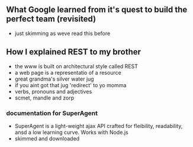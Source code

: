 ## What Google learned from it's quest to build the perfect team (revisited)
- just skimming as weve read this before

## How I explained REST to my brother
-  the www is built on architectural style called REST
- a web page is a representatio of a resource
- great grandma's silver water jug
- if you aint got that jug 'redirect' to yo momma
- verbs, pronouns and adjectives
- scmet, mandle and zorp
### documentation for SuperAgent
- SuperAgent is a light-weight ajax API crafted for fleibility, readability, ansd a low learning curve. Works with Node.js
- skimmed and downloaded
